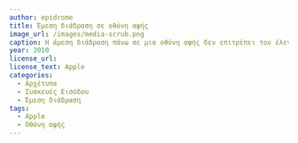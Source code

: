 ```yaml
---
author: epidrome
title: Έμεση διάδραση σε οθόνη αφής 
image_url: /images/media-scrub.png
caption: Η άμεση διάδραση πάνω σε μια οθόνη αφής δεν επιτρέπει τον έλεγχο του ρυθμού μετακίνησης, αλλά αυτό μπορεί να γίνει εφικτό τουλάχιστον για την περίπτωση της γραμμικής μετακίνησης, αν ο ρυθμός αντιπροσωπεύεται από μια άλλη ορθογωνική κίνηση του δακτύλου, όπως για παράδειγμα στην περίπτωση της αναζήτησης στον οριζόντιο χρόνο οπτικοακουστικού περιεχομένου, κατά την οποία ο ρυθμός αλλάζει με την κατακόρυφη θέση του δακτύλου. 
year: 2010 
license_url: 
license_text: Apple
categories:
  - Αρχέτυπα 
  - Συσκευές Εισόδου 
  - Έμεση διάδραση
tags:
  - Apple
  - Οθόνη αφής 
---
```

